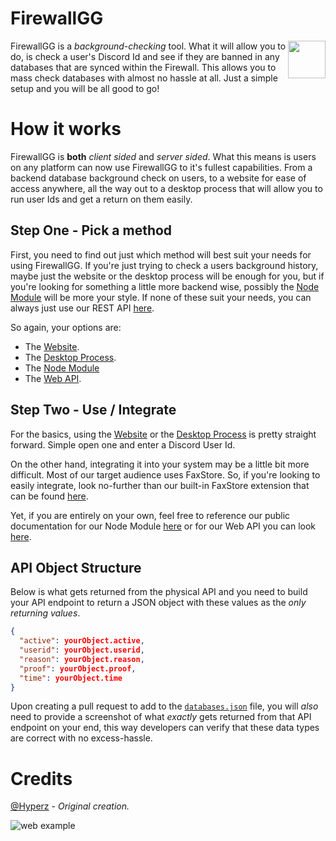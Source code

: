 # FirewallGG
<img align="right" height="60" width="60" alt="" src="https://github.com/Itz-Hyperz/firewallgg/blob/main/website/public/assets/logo.png?raw=true" />

FirewallGG is a *background-checking* tool. What it will allow you to do, is check a user's Discord Id and see if they are banned in any databases that are synced within the Firewall. This allows you to mass check databases with almost no hassle at all. Just a simple setup and you will be all good to go! 

# How it works
FirewallGG is **both** *client sided* and *server sided*. What this means is users on any platform can now use FirewallGG to it's fullest capabilities. From a backend database background check on users, to a website for ease of access anywhere, all the way out to a desktop process that will allow you to run user Ids and get a return on them easily.

## Step One - Pick a method
First, you need to find out just which method will best suit your needs for using FirewallGG. If you're just trying to check a users background history, maybe just the website or the desktop process will be enough for you, but if you're looking for something a little more backend wise, possibly the [Node Module](https://npmjs.com/package/firewallgg) will be more your style. If none of these suit your needs, you can always just use our REST API [here](https://firewall.hyperz.net/api).

So again, your options are:
- The [Website](https://firewall.hyperz.net).
- The [Desktop Process](https://github.com/Itz-Hyperz/firewallgg/releases).
- The [Node Module](https://npmjs.com/package/firewallgg)
- The [Web API](https://firewall.hyperz.net/api).

## Step Two - Use / Integrate
For the basics, using the [Website](https://firewall.hyperz.net) or the [Desktop Process](https://github.com/Itz-Hyperz/firewallgg/releases) is pretty straight forward. Simple open one and enter a Discord User Id.

On the other hand, integrating it into your system may be a little bit more difficult. Most of our target audience uses FaxStore. So, if you're looking to easily integrate, look no-further than our built-in FaxStore extension that can be found [here](#input).

Yet, if you are entirely on your own, feel free to reference our public documentation for our Node Module [here](https://npmjs.com/package/firewallgg) or for our Web API you can look [here](https://firewall.hyperz.net/api).

## API Object Structure
Below is what gets returned from the physical API and you need to build your API endpoint to return a JSON object with these values as the *only returning values*.

```json
{
  "active": yourObject.active,
  "userid": yourObject.userid,
  "reason": yourObject.reason,
  "proof": yourObject.proof,
  "time": yourObject.time
}
```

Upon creating a pull request to add to the [`databases.json`](https://github.com/Itz-Hyperz/firewallgg/blob/main/databases.json) file, you will *also* need to provide a screenshot of what *exactly* gets returned from that API endpoint on your end, this way developers can verify that these data types are correct with no excess-hassle.

# Credits
[@Hyperz](https://github.com/itz-hyperz) - *Original creation.*

![web example](https://cdn.hyperz.net/u/main/k6JIUtt.png)
